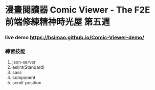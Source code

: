 # 漫畫閱讀器 Comic Viewer - The F2E 前端修練精神時光屋 第五週

### live demo https://hsimao.github.io/Comic-Viewer-demo/

### 練習技能
1. json-server
2. eslint(Standard)
3. sass
4. component
5. scroll-position
